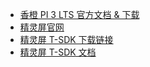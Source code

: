 - [香橙 PI 3 LTS 官方文档 & 下载](http://www.orangepi.cn/html/hardWare/computerAndMicrocontrollers/service-and-support/Orange-Pi-3-LTS.html)
- [精灵屏官网](http://www.vnnox.com/)
- [精灵屏 T-SDK 下载链接](https://download.vnnox.com/vnnox_software/ViplexCore_3.6.3.0101_Ubuntu.zip?ref=web_vnnox_cn)
- [精灵屏 T-SDK 文档](https://docapi.vnnox.com/web/#/15?page_id=1651)